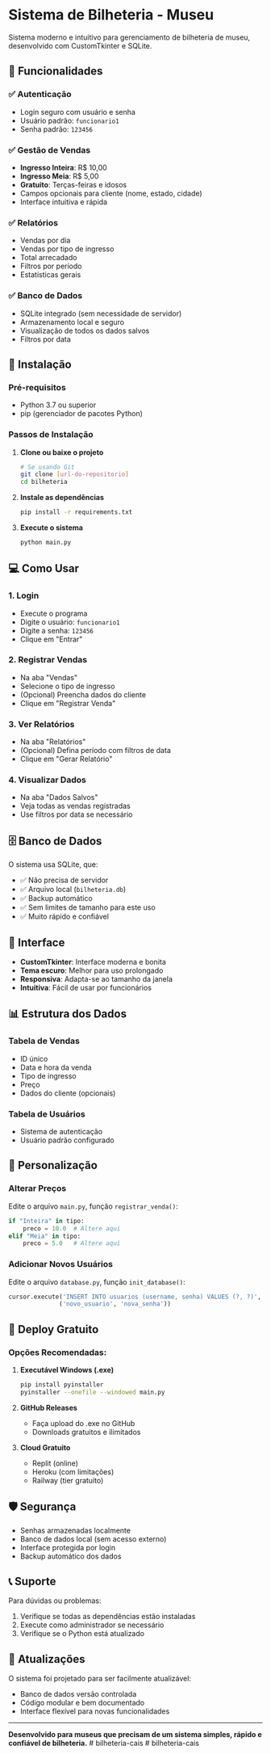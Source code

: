 # Sistema de Bilheteria - Museu

Sistema moderno e intuitivo para gerenciamento de bilheteria de museu, desenvolvido com CustomTkinter e SQLite.

## 🎯 Funcionalidades

### ✅ Autenticação
- Login seguro com usuário e senha
- Usuário padrão: `funcionario1`
- Senha padrão: `123456`

### ✅ Gestão de Vendas
- **Ingresso Inteira**: R$ 10,00
- **Ingresso Meia**: R$ 5,00  
- **Gratuito**: Terças-feiras e idosos
- Campos opcionais para cliente (nome, estado, cidade)
- Interface intuitiva e rápida

### ✅ Relatórios
- Vendas por dia
- Vendas por tipo de ingresso
- Total arrecadado
- Filtros por período
- Estatísticas gerais

### ✅ Banco de Dados
- SQLite integrado (sem necessidade de servidor)
- Armazenamento local e seguro
- Visualização de todos os dados salvos
- Filtros por data

## 🚀 Instalação

### Pré-requisitos
- Python 3.7 ou superior
- pip (gerenciador de pacotes Python)

### Passos de Instalação

1. **Clone ou baixe o projeto**
   ```bash
   # Se usando Git
   git clone [url-do-repositorio]
   cd bilheteria
   ```

2. **Instale as dependências**
   ```bash
   pip install -r requirements.txt
   ```

3. **Execute o sistema**
   ```bash
   python main.py
   ```

## 💻 Como Usar

### 1. Login
- Execute o programa
- Digite o usuário: `funcionario1`
- Digite a senha: `123456`
- Clique em "Entrar"

### 2. Registrar Vendas
- Na aba "Vendas"
- Selecione o tipo de ingresso
- (Opcional) Preencha dados do cliente
- Clique em "Registrar Venda"

### 3. Ver Relatórios
- Na aba "Relatórios"
- (Opcional) Defina período com filtros de data
- Clique em "Gerar Relatório"

### 4. Visualizar Dados
- Na aba "Dados Salvos"
- Veja todas as vendas registradas
- Use filtros por data se necessário

## 🗄️ Banco de Dados

O sistema usa SQLite, que:
- ✅ Não precisa de servidor
- ✅ Arquivo local (`bilheteria.db`)
- ✅ Backup automático
- ✅ Sem limites de tamanho para este uso
- ✅ Muito rápido e confiável

## 🎨 Interface

- **CustomTkinter**: Interface moderna e bonita
- **Tema escuro**: Melhor para uso prolongado
- **Responsiva**: Adapta-se ao tamanho da janela
- **Intuitiva**: Fácil de usar por funcionários

## 📊 Estrutura dos Dados

### Tabela de Vendas
- ID único
- Data e hora da venda
- Tipo de ingresso
- Preço
- Dados do cliente (opcionais)

### Tabela de Usuários
- Sistema de autenticação
- Usuário padrão configurado

## 🔧 Personalização

### Alterar Preços
Edite o arquivo `main.py`, função `registrar_venda()`:
```python
if "Inteira" in tipo:
    preco = 10.0  # Altere aqui
elif "Meia" in tipo:
    preco = 5.0   # Altere aqui
```

### Adicionar Novos Usuários
Edite o arquivo `database.py`, função `init_database()`:
```python
cursor.execute('INSERT INTO usuarios (username, senha) VALUES (?, ?)', 
              ('novo_usuario', 'nova_senha'))
```

## 📱 Deploy Gratuito

### Opções Recomendadas:

1. **Executável Windows (.exe)**
   ```bash
   pip install pyinstaller
   pyinstaller --onefile --windowed main.py
   ```

2. **GitHub Releases**
   - Faça upload do .exe no GitHub
   - Downloads gratuitos e ilimitados

3. **Cloud Gratuito**
   - Replit (online)
   - Heroku (com limitações)
   - Railway (tier gratuito)

## 🛡️ Segurança

- Senhas armazenadas localmente
- Banco de dados local (sem acesso externo)
- Interface protegida por login
- Backup automático dos dados

## 📞 Suporte

Para dúvidas ou problemas:
1. Verifique se todas as dependências estão instaladas
2. Execute como administrador se necessário
3. Verifique se o Python está atualizado

## 🔄 Atualizações

O sistema foi projetado para ser facilmente atualizável:
- Banco de dados versão controlada
- Código modular e bem documentado
- Interface flexível para novas funcionalidades

---

**Desenvolvido para museus que precisam de um sistema simples, rápido e confiável de bilheteria.**
#   b i l h e t e r i a - c a i s  
 #   b i l h e t e r i a - c a i s  
 